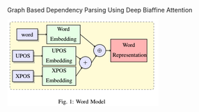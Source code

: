 Graph Based Dependency Parsing Using Deep Biaffine Attention

![Word Model](imgs/wm.png?raw=true "Word Model")
